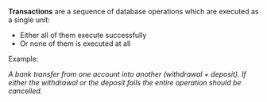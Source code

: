 **Transactions** are a sequence of database operations which are executed as a single unit:
* Either all of them execute successfully
* Or none of them is executed at all

Example:

*A bank transfer from one account into another (withdrawal + deposit). If either the withdrawal or the deposit fails the entire operation should be cancelled.*
